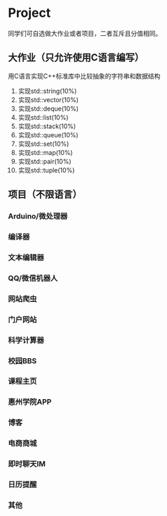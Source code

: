 # Project

同学们可自选做大作业或者项目，二者互斥且分值相同。

## 大作业（只允许使用C语言编写）

用C语言实现C++标准库中比较抽象的字符串和数据结构

1. 实现std::string(10%)
2. 实现std::vector(10%)
3. 实现std::deque(10%)
4. 实现std::list(10%)
5. 实现std::stack(10%)
6. 实现std::queue(10%)
7. 实现std::set(10%)
8. 实现std::map(10%)
9. 实现std::pair(10%)
10. 实现std::tuple(10%)

## 项目（不限语言）

### Arduino/微处理器

### 编译器

### 文本编辑器

### QQ/微信机器人

### 网站爬虫

### 门户网站

### 科学计算器

### 校园BBS

### 课程主页

### 惠州学院APP

### 博客

### 电商商城

### 即时聊天IM

### 日历提醒

### 其他